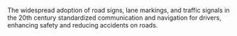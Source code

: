 The widespread adoption of road signs, lane markings, and traffic signals in the 20th century standardized communication and navigation for drivers, enhancing safety and reducing accidents on roads.
